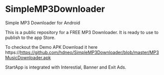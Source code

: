 # SimpleMP3Downloader
Simple MP3 Downloader for Android

This is a public repository for a FREE MP3 Downloader.
It is ready to use to publish to the app Store.

To checkout the Demo APK Download it here
https://https://github.com/hdneo/SimpleMP3Downloader/blob/master/MP3MusicDownloader.apk

StartApp is integrated with Interestial, Banner and Exit Ads.

